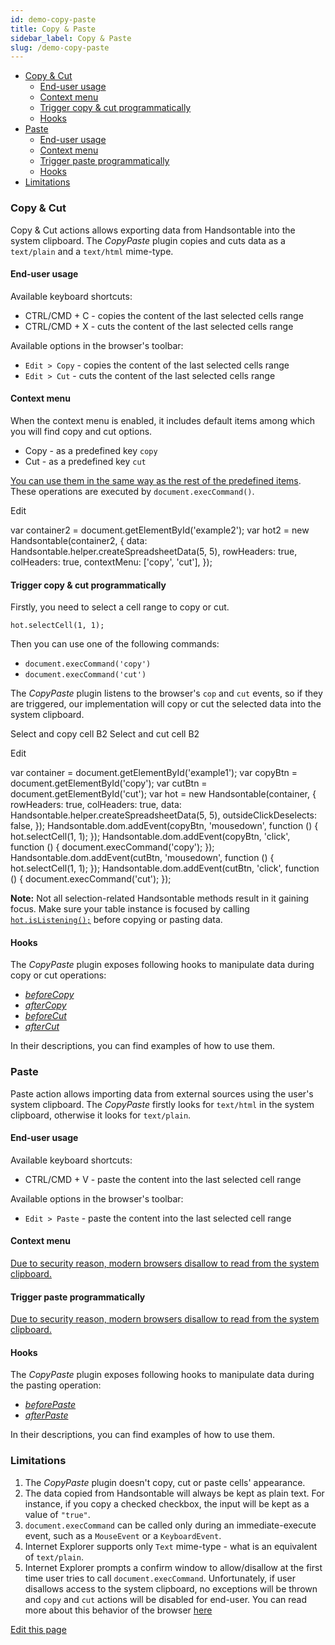 ```yaml
---
id: demo-copy-paste
title: Copy & Paste
sidebar_label: Copy & Paste
slug: /demo-copy-paste
---
```


*   [Copy & Cut](#copy-cut)
    *   [End-user usage](#copy-cut-end-user-usage)
    *   [Context menu](#copy-cut-context-menu)
    *   [Trigger copy & cut programmatically](#copy-cut-trigger-paste-programmatically)
    *   [Hooks](#copy-cut-hooks)
*   [Paste](#paste)
    *   [End-user usage](#paste-end-user-usage)
    *   [Context menu](#paste-context-menu)
    *   [Trigger paste programmatically](#paste-trigger-paste-programmatically)
    *   [Hooks](#paste-hooks)
*   [Limitations](#limitations)

### Copy & Cut

Copy & Cut actions allows exporting data from Handsontable into the system clipboard. The _CopyPaste_ plugin copies and cuts data as a `text/plain` and a `text/html` mime-type.

#### End-user usage

Available keyboard shortcuts:

*   CTRL/CMD + C - copies the content of the last selected cells range
*   CTRL/CMD + X - cuts the content of the last selected cells range

Available options in the browser's toolbar:

*   `Edit > Copy` - copies the content of the last selected cells range
*   `Edit > Cut` - cuts the content of the last selected cells range

#### Context menu

When the context menu is enabled, it includes default items among which you will find copy and cut options.

*   Copy - as a predefined key `copy`
*   Cut - as a predefined key `cut`

[You can use them in the same way as the rest of the predefined items](./demo-context-menu.html#page-custom). These operations are executed by `document.execCommand()`.

Edit

var container2 = document.getElementById('example2'); var hot2 = new Handsontable(container2, { data: Handsontable.helper.createSpreadsheetData(5, 5), rowHeaders: true, colHeaders: true, contextMenu: \['copy', 'cut'\], });

#### Trigger copy & cut programmatically

Firstly, you need to select a cell range to copy or cut.

    hot.selectCell(1, 1);

Then you can use one of the following commands:

*   `document.execCommand('copy')`
*   `document.execCommand('cut')`

The _CopyPaste_ plugin listens to the browser's `cop` and `cut` events, so if they are triggered, our implementation will copy or cut the selected data into the system clipboard.

Select and copy cell B2 Select and cut cell B2

Edit

var container = document.getElementById('example1'); var copyBtn = document.getElementById('copy'); var cutBtn = document.getElementById('cut'); var hot = new Handsontable(container, { rowHeaders: true, colHeaders: true, data: Handsontable.helper.createSpreadsheetData(5, 5), outsideClickDeselects: false, }); Handsontable.dom.addEvent(copyBtn, 'mousedown', function () { hot.selectCell(1, 1); }); Handsontable.dom.addEvent(copyBtn, 'click', function () { document.execCommand('copy'); }); Handsontable.dom.addEvent(cutBtn, 'mousedown', function () { hot.selectCell(1, 1); }); Handsontable.dom.addEvent(cutBtn, 'click', function () { document.execCommand('cut'); });  

**Note:** Not all selection-related Handsontable methods result in it gaining focus. Make sure your table instance is focused by calling [`hot.isListening();`](./Core.html#isListening) before copying or pasting data.

#### Hooks

The _CopyPaste_ plugin exposes following hooks to manipulate data during copy or cut operations:

*   [_beforeCopy_](./Hooks.html#event:beforeCopy)
*   [_afterCopy_](./Hooks.html#event:afterCopy)
*   [_beforeCut_](./Hooks.html#event:beforeCut)
*   [_afterCut_](./Hooks.html#event:afterCut)

In their descriptions, you can find examples of how to use them.

### Paste

Paste action allows importing data from external sources using the user's system clipboard. The _CopyPaste_ firstly looks for `text/html` in the system clipboard, otherwise it looks for `text/plain`.

#### End-user usage

Available keyboard shortcuts:

*   CTRL/CMD + V - paste the content into the last selected cell range

Available options in the browser's toolbar:

*   `Edit > Paste` - paste the content into the last selected cell range

#### Context menu

[Due to security reason, modern browsers disallow to read from the system clipboard.](https://www.w3.org/TR/clipboard-apis/#privacy)

#### Trigger paste programmatically

[Due to security reason, modern browsers disallow to read from the system clipboard.](https://www.w3.org/TR/clipboard-apis/#privacy)

#### Hooks

The _CopyPaste_ plugin exposes following hooks to manipulate data during the pasting operation:

*   [_beforePaste_](./Hooks.html#event:beforePaste)
*   [_afterPaste_](./Hooks.html#event:afterPaste)

In their descriptions, you can find examples of how to use them.

### Limitations

1.  The _CopyPaste_ plugin doesn't copy, cut or paste cells' appearance.
2.  The data copied from Handsontable will always be kept as plain text. For instance, if you copy a checked checkbox, the input will be kept as a value of `"true"`.
3.  `document.execCommand` can be called only during an immediate-execute event, such as a `MouseEvent` or a `KeyboardEvent`.
4.  Internet Explorer supports only `Text` mime-type - what is an equivalent of `text/plain`.
5.  Internet Explorer prompts a confirm window to allow/disallow at the first time user tries to call `document.execCommand`. Unfortunately, if user disallows access to the system clipboard, no exceptions will be thrown and `copy` and `cut` actions will be disabled for end-user. You can read more about this behavior of the browser [here](https://github.com/zenorocha/clipboard.js/issues/77)

[Edit this page](https://github.com/handsontable/docs/edit/8.2.0/tutorials/copy-paste.html)
